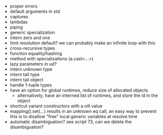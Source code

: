 * proper errors
* default arguments in std
* captures
* lambdas
* piping
* generic specialization
* intern zero and one
* limit resolution default? we can probably make an infinite loop with this
* cross-recursive types
* function equality/hashing
* method with specializations (a.cast<...>)
* lazy parameters in ud?
* intern unknown type
* intern tail type
* intern tail object
* handle 1-tuple types
* have an option for global runtimes, reduce size of allocated objects
    * alternatively, have an interned list of runtimes, and store the id in the object
* shortcut variant constructors with a nill value
* mapping().set(...) results in an unknown eq call, an easy way to prevent this is to disallow "free" local generic variables at resolve time
* automatic disambiguation? see script 73, can we delete the disambiguation?